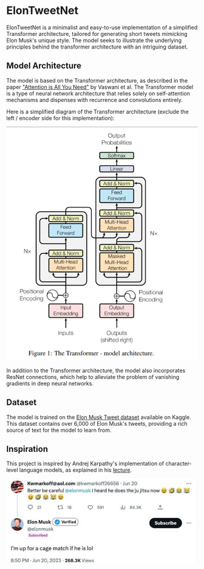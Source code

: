 # ElonTweetNet

ElonTweetNet is a minimalist and easy-to-use implementation of a simplified Transformer architecture, tailored for generating short tweets mimicking Elon Musk's unique style. The model seeks to illustrate the underlying principles behind the transformer architecture with an intriguing dataset.

## Model Architecture

The model is based on the Transformer architecture, as described in the paper ["Attention is All You Need"](https://arxiv.org/abs/1706.03762) by Vaswani et al. The Transformer model is a type of neural network architecture that relies solely on self-attention mechanisms and dispenses with recurrence and convolutions entirely.

Here is a simplified diagram of the Transformer architecture (exclude the left / encoder side for this implementation):

![Transformer Architecture](GPT.png)

In addition to the Transformer architecture, the model also incorporates ResNet connections, which help to alleviate the problem of vanishing gradients in deep neural networks.

## Dataset

The model is trained on the [Elon Musk Tweet dataset](https://www.kaggle.com/datasets/gpreda/elon-musk-tweets) available on Kaggle. This dataset contains over 6,000 of Elon Musk's tweets, providing a rich source of text for the model to learn from.

## Inspiration

This project is inspired by Andrej Karpathy's implementation of character-level language models, as explained in his [lecture](https://www.youtube.com/watch?v=kCc8FmEb1nY&t=6052s).

![Real Musk Tweet](<Elon_tweet.jpg>)

